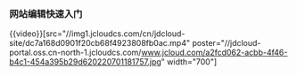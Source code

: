 ### 网站编辑快速入门

{{video}}[src="//img1.jcloudcs.com/cn/jdcloud-site/dc7a168d0901f20cb68f4923808fb0ac.mp4" poster="//jdcloud-portal.oss.cn-north-1.jcloudcs.com/www.jcloud.com/a2fcd062-acbb-4f46-b4c1-454a395b29d620220701181757.jpg" width="700"]
